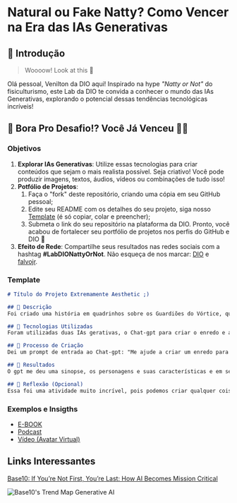 # Natural ou Fake Natty? Como Vencer na Era das IAs Generativas

## 🚀 Introdução

> Woooow! Look at this 👀

Olá pessoal, Venilton da DIO aqui! Inspirado na hype _"Natty or Not"_ do fisiculturismo, este Lab da DIO te convida a conhecer o mundo das IAs Generativas, explorando o potencial dessas tendências tecnológicas incríveis!

## 🎯 Bora Pro Desafio!? Você Já Venceu 💪🤓

### Objetivos

1. **Explorar IAs Generativas**: Utilize essas tecnologias para criar conteúdos que sejam o mais realista possível. Seja criativo! Você pode produzir imagens, textos, áudios, vídeos ou combinações de tudo isso!
2. **Potfólio de Projetos**:
   1. Faça o "fork" deste repositório, criando uma cópia em seu GitHub pessoal;
   2. Edite seu README com os detalhes do seu projeto, siga nosso [Template](#template) (é só copiar, colar e preencher);
   3. Submeta o link do seu repositório na plataforma da DIO. Pronto, você acabou de fortalecer seu portfólio de projetos nos perfis do GitHub e DIO 🚀
3. **Efeito de Rede**: Compartilhe seus resultados nas redes sociais com a hashtag **#LabDIONattyOrNot**. Não esqueça de nos marcar: [DIO](https://www.linkedin.com/school/dio-makethechange) e [falvojr](https://www.linkedin.com/in/falvojr).

### Template

```markdown
# Título do Projeto Extremamente Aesthetic ;)

## 📒 Descrição
Foi criado uma história em quadrinhos sobre os Guardiões do Vórtice, que buscam livrar a galáxia do Arquiteto do Caos

## 🤖 Tecnologias Utilizadas
Foram utilizadas duas IAs gerativas, o Chat-gpt para criar o enredo e a característica dos personagens e o Leonardo usado para gerar as imagens

## 🧐 Processo de Criação
Dei um prompt de entrada ao Chat-gpt: "Me ajude a criar um enredo para uma história em quadrinhos para ser exportado para a ia do leonardo, para facilitar a sua criação de imagens"

## 🚀 Resultados
O gpt me deu uma sinopse, os personagens e suas características e em seguida o enredo da história, a partir disso utilizei sua resposta para inserir no Leonardo

## 💭 Reflexão (Opcional)
Essa foi uma atividade muito incrível, pois podemos criar qualquer coisa a partir de um simples comando de texto, histórias que levariam semanas para serem criadas e imagens detalhadas que levariam uma eternidade para serem editadas, foram criadas em apenas 40 segundos.
```

### Exemplos e Insigths

- [E-BOOK](/exemplos/E-BOOK.md)
- [Podcast](/exemplos/PODCAST.md)
- [Vídeo (Avatar Virtual)](/exemplos/VIDEO.md)

## Links Interessantes

[Base10: If You’re Not First, You’re Last: How AI Becomes Mission Critical](https://base10.vc/post/generative-ai-mission-critical/)

![Base10's Trend Map Generative AI](https://github.com/digitalinnovationone/lab-natty-or-not/assets/730492/f4df26e8-f8f7-4419-8252-c69d73ea930c)
